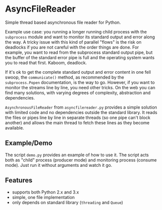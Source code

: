 
AsyncFileReader
===============

Simple thread based asynchronous file reader for Python.

Example use case:
you running a longer running child process with the `subprocess` module
and want to monitor its standard output and error along the way.
A tricky issue with this kind of parallel "flows" is the risk on deadlocks
if you are not careful with the order things are done.
For example, you want to read from the subprocess standard output pipe,
but the buffer of the standard error pipe is full
and the operating system wants you to read that first.
Kaboom, deadlock.

If it's ok to get the complete standard output and error content in one fell swoop,
the `communicate()` method, as recommended by the `subprocess.Popen` documentation, is the way to go.
However, if you want to monitor the streams line by line, you need other tricks.
On the web you can find many solutions, with varying degrees of complexity, abstraction and dependencies.

`AsynchronousFileReader` from `asyncfilereader.py` provides a simple solution
with limited code and no dependencies outside the standard library.
It reads the files or pipes line by line in separate threads (so one pipe can't block another)
and allows the main thread to fetch these lines as they become available.


Example/Demo
------------

The script `demo.py` provides an example of how to use it.
The script acts both as "child" process (producer mode) and monitoring process (consume mode).
Just run it without arguments and watch it go.


Features
--------

- supports both Python 2.x and 3.x
- simple, one file implementation
- only depends on standard library (`threading` and `Queue`)

